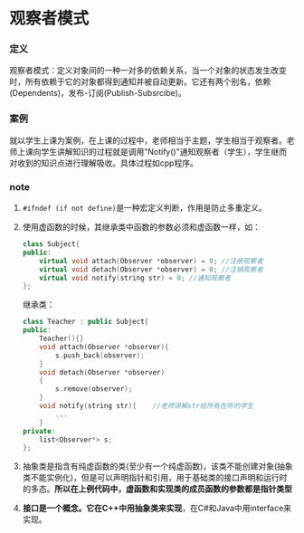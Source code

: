 # 观察者模式

### 定义

​	  观察者模式：定义对象间的一种一对多的依赖关系，当一个对象的状态发生改变时，所有依赖于它的对象都得到通知并被自动更新。它还有两个别名，依赖(Dependents)，发布-订阅(Publish-Subsrcibe)。

### 案例

​	就以学生上课为案例，在上课的过程中，老师相当于主题，学生相当于观察者。老师上课向学生讲解知识的过程就是调用"Notify()"通知观察者（学生），学生继而对收到的知识点进行理解吸收。具体过程如cpp程序。





### note

1. ` #ifndef (if not define) `是一种宏定义判断，作用是防止多重定义。

2. 使用虚函数的时候，其继承类中函数的参数必须和虚函数一样，如：

   ```C++
   class Subject{
   public:
       virtual void attach(Observer *observer) = 0; //注册观察者
       virtual void detach(Observer *observer) = 0; //注销观察者
       virtual void notify(string str) = 0; //通知观察者
   };
   ```

   继承类：

   ```C++
   class Teacher : public Subject{
   public:
       Teacher(){}
       void attach(Observer *observer){
           s.push_back(observer);
       }
       void detach(Observer *observer)
       {
           s.remove(observer);
       }
       void notify(string str){    //老师讲解str给所有在听的学生
           ...
       }
   private:
       list<Observer*> s;
   };
   ```

3. 抽象类是指含有纯虚函数的类(至少有一个纯虚函数)，该类不能创建对象(抽象类不能实例化)，但是可以声明指针和引用，用于基础类的接口声明和运行时的多态。**所以在上例代码中，虚函数和实现类的成员函数的参数都是指针类型**

4. **接口是一个概念。它在C++中用抽象类来实现**，在C#和Java中用interface来实现。